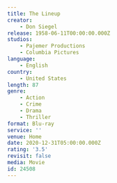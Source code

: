 ```yaml
---
title: The Lineup
creator:
    - Don Siegel
release: 1958-06-11T00:00:00.000Z
studios:
    - Pajemer Productions
    - Columbia Pictures
language:
    - English
country:
    - United States
length: 87
genre:
    - Action
    - Crime
    - Drama
    - Thriller
format: Blu-ray
service: ''
venue: Home
date: 2020-12-31T05:00:00.000Z
rating: '3.5'
revisit: false
media: Movie
id: 24508
---
```



